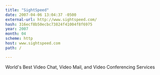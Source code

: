 ```yaml
---
title: "SightSpeed"
date: 2007-04-06 13:04:37 -0500
external-url: http://www.sightspeed.com/
hash: 316ecf8b50ecbc73824f41004f8f6975
year: 2007
month: 04
scheme: http
host: www.sightspeed.com
path: /

---
```


World's Best Video Chat, Video Mail, and Video Conferencing Services
